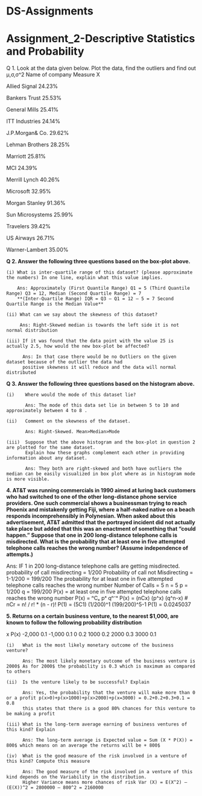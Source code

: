 # DS-Assignments
# Assignment_2-Descriptive Statistics and Probability

Q 1. Look at the data given below. Plot the data, find the outliers and find out  μ,σ,σ^2
Name of company	Measure X

Allied Signal	24.23%

Bankers Trust	25.53%

General Mills	25.41%

ITT Industries	24.14%

J.P.Morgan& Co.	29.62%

Lehman Brothers	28.25%

Marriott	25.81%

MCI	24.39%

Merrill Lynch	40.26%

Microsoft	32.95%

Morgan Stanley	91.36%

Sun Microsystems	25.99%

Travelers	39.42%

US Airways	26.71%

Warner-Lambert	35.00%



**Q 2. Answer the following three questions based on the box-plot above.**

    (i)	What is inter-quartile range of this dataset? (please approximate the numbers) In one line, explain what this value implies.
    
        Ans: Approximately (First Quantile Range) Q1 = 5 (Third Quantile Range) Q3 = 12, Median (Second Quartile Range) = 7 
        **(Inter-Quartile Range) IQR = Q3 – Q1 = 12 – 5 = 7 Second Quartile Range is the Median Value**
        
    (ii) What can we say about the skewness of this dataset?
    
         Ans: Right-Skewed median is towards the left side it is not normal distribution
    
    (iii) If it was found that the data point with the value 25 is actually 2.5, how would the new box-plot be affected?
    
          Ans: In that case there would be no Outliers on the given dataset because of the outlier the data had 
          positive skewness it will reduce and the data will normal distributed
          
        

**Q 3. Answer the following three questions based on the histogram above.**

    
    (i)	   Where would the mode of this dataset lie?
    
           Ans: The mode of this data set lie in between 5 to 10 and approximately between 4 to 8 .
           
    (ii)   Comment on the skewness of the dataset.	
    
           Ans: Right-Skewed. Mean>Median>Mode
           
    (iii)  Suppose that the above histogram and the box-plot in question 2 are plotted for the same dataset.
           Explain how these graphs complement each other in providing information about any dataset. 
           
           Ans: They both are right-skewed and both have outliers the median can be easily visualized in box plot where as in histogram mode is more visible.
           
           
           
**4. AT&T was running commercials in 1990 aimed at luring back customers who had switched to one of the other long-distance phone service providers. One such commercial shows a businessman trying to reach Phoenix and mistakenly getting Fiji, where a half-naked native on a beach responds incomprehensibly in Polynesian. When asked about this advertisement, AT&T admitted that the portrayed incident did not actually take place but added that this was an enactment of something that “could happen.” Suppose that one in 200 long-distance telephone calls is misdirected. What is the probability that at least one in five attempted telephone calls reaches the wrong number? (Assume independence of attempts.)**

Ans: IF 1 in 200 long-distance telephone calls are getting misdirected.
probability of call misdirecting = 1/200 Probability of call not Misdirecting = 1-1/200 = 199/200 The probability for at least one in five attempted telephone calls reaches the wrong number Number of Calls = 5 n = 5 p = 1/200 q = 199/200 P(x) = at least one in five attempted telephone calls reaches the wrong number P(x) = ⁿCₓ pˣ qⁿ⁻ˣ P(x) = (nCx) (p^x) (q^n-x) # nCr = n! / r! * (n - r)! P(1) = (5C1) (1/200)^1 (199/200)^5-1 P(1) = 0.0245037



**5. Returns on a certain business venture, to the nearest $1,000, are known to follow the following probability distribution**

   x    P(x)
-2,000	0.1
-1,000	0.1
 0	    0.2
1000	0.2
2000	0.3
3000	0.1

    (i)   What is the most likely monetary outcome of the business venture?
    
          Ans: The most likely monetary outcome of the business venture is 2000$ As for 2000$ the probability is 0.3 which is maximum as compared to others
          
    (ii)  Is the venture likely to be successful? Explain
     
          Ans: Yes, the probability that the venture will make more than 0 or a profit p(x>0)+p(x>1000)+p(x>2000)+p(x=3000) = 0.2+0.2+0.3+0.1 = 0.8 
          this states that there is a good 80% chances for this venture to be making a profit
          
    (iii) What is the long-term average earning of business ventures of this kind? Explain
    
          Ans: The long-term average is Expected value = Sum (X * P(X)) = 800$ which means on an average the returns will be + 800$
    
    (iv)  What is the good measure of the risk involved in a venture of this kind? Compute this measure

          Ans: The good measure of the risk involved in a venture of this kind depends on the Variability in the distribution. 
          Higher Variance means more chances of risk Var (X) = E(X^2) –(E(X))^2 = 2800000 – 800^2 = 2160000
